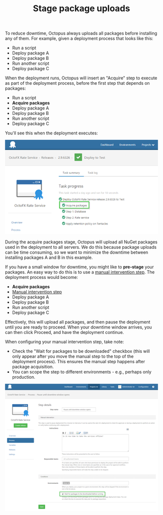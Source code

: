 ﻿---
title: Stage package uploads
position: 15
---


To reduce downtime, Octopus always uploads all packages before installing any of them. For example, given a deployment process that looks like this:

- Run a script
- Deploy package A
- Deploy package B
- Run another script
- Deploy package C



When the deployment runs, Octopus will insert an "Acquire" step to execute as part of the deployment process, before the first step that depends on packages:

- Run a script
- **Acquire packages**
- Deploy package A
- Deploy package B
- Run another script
- Deploy package C



You'll see this when the deployment executes:


![](/docs/images/3048154/3278134.png)


During the acquire packages stage, Octopus will upload all NuGet packages used in the deployment to all servers. We do this because package uploads can be time consuming, so we want to minimize the downtime between installing packages A and B in this example.


If you have a small window for downtime, you might like to **pre-stage** your packages. An easy way to do this is to use a [manual intervention step](http://docs.octopusdeploy.com/display/OD/Manual+intervention+and+approvals). The deployment process would become:

- **Acquire packages**
- [Manual intervention step](/docs/home/deploying-applications/manual-intervention-and-approvals.md)
- Deploy package A
- Deploy package B
- Run another script
- Deploy package C



Effectively, this will upload all packages, and then pause the deployment until you are ready to proceed. When your downtime window arrives, you can then click Proceed, and have the deployment continue.


When configuring your manual intervention step, take note:

- Check the "Wait for packages to be downloaded" checkbox (this will only appear after you move the manual step to the top of the deployment process). This ensures the manual step happens after package acquisition.
- You can scope the step to different environments - e.g., perhaps only production.



![](/docs/images/3048154/3278133.png)
